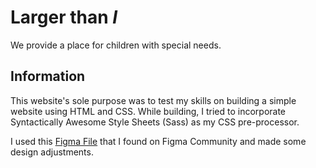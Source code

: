 # Larger than _I_
We provide a place for children with special needs.

## Information
This website's sole purpose was to test my skills on building a simple website using HTML and CSS. While building, I tried to incorporate Syntactically Awesome Style Sheets (Sass) as my CSS pre-processor.

I used this [Figma File](https://www.figma.com/proto/OCamciBU3vMVYKdGPWVpES/NGO-Web-Design---Desktop-only-(Community)-(Copy)?page-id=0%3A1&node-id=1-744&p=f&viewport=1012%2C8527%2C0.65&t=ul2qHGYXREfM1WKh-1&scaling=min-zoom&content-scaling=fixed) that I found on Figma Community and made some design adjustments.
